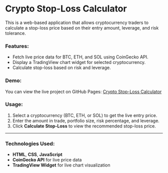 # Crypto Stop-Loss Calculator

This is a web-based application that allows cryptocurrency traders to calculate a stop-loss price based on their entry amount, leverage, and risk tolerance.

### Features:
- Fetch live price data for BTC, ETH, and SOL using CoinGecko API.
- Display a TradingView chart widget for selected cryptocurrency.
- Calculate stop-loss based on risk and leverage.

### Demo:
You can view the live project on GitHub Pages: [Crypto Stop-Loss Calculator](https://<your-username>.github.io/<your-repo-name>/)

### Usage:
1. Select a cryptocurrency (BTC, ETH, or SOL) to get the live entry price.
2. Enter the amount in trade, portfolio size, risk percentage, and leverage.
3. Click **Calculate Stop-Loss** to view the recommended stop-loss price.

---

### Technologies Used:
- **HTML**, **CSS**, **JavaScript**
- **CoinGecko API** for live price data
- **TradingView Widget** for live chart visualization

